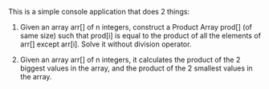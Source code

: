 This is a simple console application that does 2 things:
1. Given an array arr[] of n integers, construct a Product Array prod[] (of same size) such that prod[i] is equal to the product of all the elements of arr[] except arr[i]. Solve it without division operator.

2. Given an array arr[] of n integers, it calculates the product of the 2 biggest values in the array, and the product of the 2 smallest values in the array.